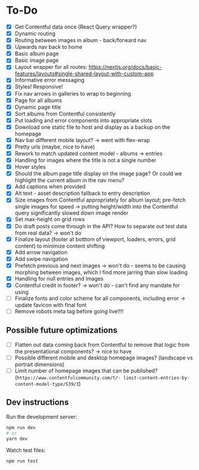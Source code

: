 # To-Do

- [x] Get Contentful data once (React Query wrapper?)
- [x] Dynamic routing
- [x] Routing between images in album - back/forward nav
- [x] Upwards nav back to home
- [x] Basic album page
- [x] Basic image page
- [x] Layout wrapper for all routes: <https://nextjs.org/docs/basic-features/layouts#single-shared-layout-with-custom-app>
- [x] Informative error messaging
- [x] Styles! Responsive!
- [x] Fix nav arrows in galleries to wrap to beginning
- [x] Page for all albums
- [x] Dynamic page title
- [x] Sort albums from Contentful consistently
- [x] Put loading and error components into appropriate slots
- [x] Download one static file to host and display as a backup on the homepage
- [x] Nav bar different mobile layout? -> went with flex-wrap
- [x] Pretty urls (maybe, nice to have)
- [x] Rework to match updated content model - albums -> entries
- [x] Handling for images where the title is not a single number
- [x] Hover styles
- [x] Should the album page title display on the image page? Or could we highlight the current album in the nav menu?
- [x] Add captions when provided
- [x] Alt text - asset description fallback to entry description
- [x] Size images from Contentful appropriately for album layout; pre-fetch single images for speed
      -> putting height/width into the Contentful query significantly slowed down image render
- [x] Set max-height on grid rows
- [x] Do draft posts come through in the API? How to separate out test data from real data?
      -> won't do
- [x] Finalize layout (footer at botttom of viewport, loaders, errors, grid content) to minimize content shifting
- [x] Add arrow navigation
- [x] Add swipe navigation
- [x] Prefetch previous and next images
      -> won't do - seems to be causing morphing between images, which I find more jarring than slow loading
- [x] Handling for null entries and images
- [x] Contentful credit in footer?
      -> won't do - can't find any mandate for using
- [ ] Finalize fonts and color scheme for all components, including error
      -> update favicon with final font
- [ ] Remove robots meta tag before going live!!!!

## Possible future optimizations

- [ ] Flatten out data coming back from Contentful to remove that logic from the presentational components?
      -> nice to have
- [ ] Possible different mobile and desktop homepage images? (landscape vs portrait dimensions)
- [ ] Limit number of homepage images that can be published? (`https://www.contentfulcommunity.com/t/- limit-content-entries-by-content-model-type/539/3`)

## Dev instructions

Run the development server:

```bash
npm run dev
# or
yarn dev
```

Watch test files:

```bash
npm run test
```
